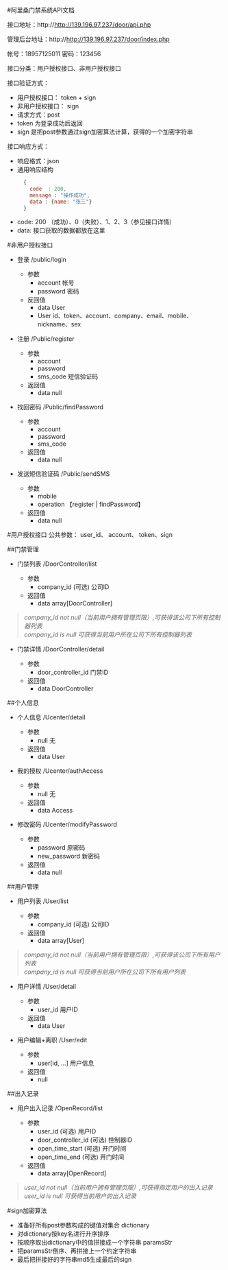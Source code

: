 #阿里桑门禁系统API文档

接口地址：http://http://139.196.97.237/door/api.php

管理后台地址：http://http://139.196.97.237/door/index.php

帐号：18957125011   密码：123456 

接口分类：用户授权接口、非用户授权接口

接口验证方式：

* 用户授权接口： token + sign
* 非用户授权接口： sign
* 请求方式：post
* token 为登录成功后返回
* sign 是把post参数通过sign加密算法计算，获得的一个加密字符串

接口响应方式：

* 响应格式：json
* 通用响应结构
    ```javascript
      {
        code  : 200,
        message : "操作成功",
        data : {name: "张三"}
      }
    ```
* code: 200 （成功）、0（失败）、1、2、3（参见接口详情）
* data: 接口获取的数据都放在这里

#非用户授权接口

* 登录 /public/login
    * 参数
        * account     帐号
        * password    密码
    * 反回值
        * data        User
        * User        id、token、account、company、email、mobile、nickname、sex

* 注册 /Public/register
    * 参数
        * account
        * password
        * sms_code 短信验证码
    * 返回值
        * data        null
        
* 找回密码 /Public/findPassword
    * 参数
        * account
        * password
        * sms_code
    * 返回值
        * data        null

* 发送短信验证码 /Public/sendSMS
    * 参数
        * mobile
        * operation 【register | findPassword】
    * 返回值
        * data        null

#用户授权接口
公共参数： user_id、 account、 token、sign

##门禁管理

* 门禁列表 /DoorController/list

    * 参数
        * company_id (可选)  公司ID
    * 返回值
        * data        array[DoorController]

>_company\_id not null（当前用户拥有管理页限）,可获得该公司下所有控制器列表_    
>_company\_id is  null 可获得当前用户所在公司下所有控制器列表_

* 门禁详情 /DoorController/detail

    * 参数 
        * door\_controller\_id   门禁ID
    * 返回值
        * data        DoorController


##个人信息 

* 个人信息  /Ucenter/detail

    * 参数
        * null           无
    * 返回值
        * data        User

* 我的授权  /Ucenter/authAccess

    * 参数
        * null           无
    * 返回值
        * data        Access

* 修改密码 /Ucenter/modifyPassword

    * 参数
        * password           原密码
        * new_password       新密码
    * 返回值
        * data        null

##用户管理

* 用户列表 /User/list

    * 参数
        * company_id (可选)  公司ID
    * 返回值
        * data        array[User]
   
> _company\_id not null（当前用户拥有管理页限）,可获得该公司下所有用户列表_   
> _company\_id is  null 可获得当前用户所在公司下所有用户列表_

* 用户详情 /User/detail

    * 参数
        * user_id     用户ID
    * 返回值
        * data        User

* 用户编辑+离职 /User/edit

    * 参数
        * user[id, ...]     用户信息
    * 返回值
        * null

##出入记录

* 用户出入记录 /OpenRecord/list

    * 参数
        * user_id (可选)             用户ID
        * door\_controller\_id (可选)  控制器ID
        * open\_time\_start (可选)     开门时间
        * open\_time\_end (可选)       开门时间
    * 返回值
        * data              array[OpenRecord]
   
> _user\_id not null（当前用户拥有管理页限）,可获得指定用户的出入记录_   
> _user\_id is  null 可获得当前用户的出入记录_

#sign加密算法

* 准备好所有post参数构成的键值对集合 dictionary
* 对dictionary按key名进行升序排序
* 按顺序取出dictionary中的值拼接成一个字符串 paramsStr
* 把paramsStr倒序、再拼接上一个约定字符串
* 最后把拼接好的字符串md5生成最后的sign




